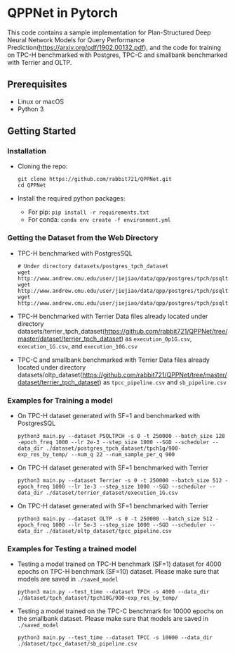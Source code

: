 # QPPNet in Pytorch

This code contains a sample implementation for Plan-Structured Deep Neural Network Models for Query Performance Prediction(https://arxiv.org/pdf/1902.00132.pdf), and the code for training on TPC-H benchmarked with Postgres, TPC-C and smallbank benchmarked with Terrier and OLTP.

## Prerequisites

- Linux or macOS
- Python 3

## Getting Started

### Installation

- Cloning the repo:

  ```
  git clone https://github.com/rabbit721/QPPNet.git
  cd QPPNet
  ```

- Install the required python packages:
  - For pip: `pip install -r requirements.txt`
  - For conda: `conda env create -f environment.yml`

### Getting the Dataset from the Web Directory

- TPC-H benchmarked with PostgresSQL

  ```
  # Under directory datasets/postgres_tpch_dataset
  wget http://www.andrew.cmu.edu/user/jiejiao/data/qpp/postgres/tpch/psqltpch0p1g.zip
  wget http://www.andrew.cmu.edu/user/jiejiao/data/qpp/postgres/tpch/psqltpch1g.zip
  wget http://www.andrew.cmu.edu/user/jiejiao/data/qpp/postgres/tpch/psqltpch10g.zip
  ```

- TPC-H benchmarked with Terrier
  Data files already located under directory datasets/terrier_tpch_dataset(https://github.com/rabbit721/QPPNet/tree/master/dataset/terrier_tpch_dataset) as `execution_0p1G.csv`, `execution_1G.csv`, and `execution_10G.csv`

- TPC-C and smallbank benchmarked with Terrier
  Data files already located under directory datasets/oltp_dataset(https://github.com/rabbit721/QPPNet/tree/master/dataset/terrier_tpch_dataset) as `tpcc_pipeline.csv` and `sb_pipeline.csv`

### Examples for Training a model

- On TPC-H dataset generated with SF=1 and benchmarked with PostgresSQL

  ```
  python3 main.py --dataset PSQLTPCH -s 0 -t 250000 --batch_size 128 -epoch_freq 1000 --lr 2e-3 --step_size 1000 --SGD --scheduler --data_dir ./dataset/postgres_tpch_dataset/tpch1g/900-exp_res_by_temp/ --num_q 22 --num_sample_per_q 900
  ```

- On TPC-H dataset generated with SF=1 benchmarked with Terrier

  ```
  python3 main.py --dataset Terrier -s 0 -t 250000 --batch_size 512 -epoch_freq 1000 --lr 1e-3 --step_size 1000 --SGD --scheduler --data_dir ./dataset/terrier_dataset/execution_1G.csv
  ```

- On TPC-H dataset generated with SF=1 benchmarked with Terrier

  ```
  python3 main.py --dataset OLTP -s 0 -t 250000 --batch_size 512 -epoch_freq 1000 --lr 5e-3 --step_size 1000 --SGD --scheduler --data_dir ./dataset/oltp_dataset/tpcc_pipeline.csv
  ```

### Examples for Testing a trained model

- Testing a model trained on TPC-H benchmark (SF=1) dataset for 4000 epochs on TPC-H benchmark (SF=10) dataset.
  Please make sure that models are saved in `./saved_model`

  ```
  python3 main.py --test_time --dataset TPCH -s 4000 --data_dir ./dataset/tpch_dataset/tpch10G/900-exp_res_by_temp/
  ```

- Testing a model trained on the TPC-C benchmark for 10000 epochs on the smallbank dataset.
  Please make sure that models are saved in `./saved_model`

  ```
  python3 main.py --test_time --dataset TPCC -s 10000 --data_dir ./dataset/tpcc_dataset/sb_pipeline.csv
  ```
